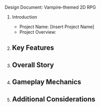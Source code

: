Design Document: Vampire-themed 2D RPG

1. Introduction
   - Project Name: [Insert Project Name]
   - Project Overview: 

2. Key Features
   - 

3. Overall Story
   - 

4. Gameplay Mechanics
   - 

5. Additional Considerations
   - 

